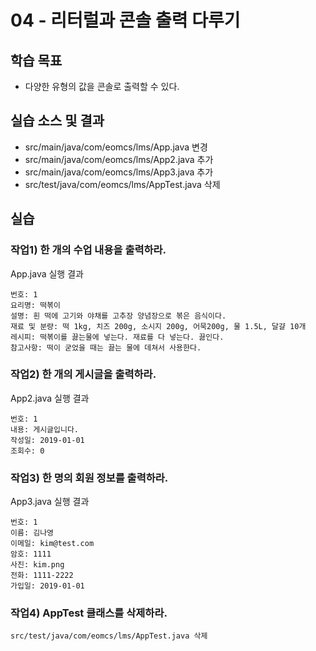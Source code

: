 # 04 - 리터럴과 콘솔 출력 다루기

## 학습 목표

- 다양한 유형의 값을 콘솔로 출력할 수 있다.

## 실습 소스 및 결과

- src/main/java/com/eomcs/lms/App.java 변경
- src/main/java/com/eomcs/lms/App2.java 추가
- src/main/java/com/eomcs/lms/App3.java 추가
- src/test/java/com/eomcs/lms/AppTest.java 삭제

## 실습

### 작업1) 한 개의 수업 내용을 출력하라.

App.java 실행 결과

```
번호: 1
요리명: 떡볶이
설명: 흰 떡에 고기와 야채를 고추장 양념장으로 볶은 음식이다.
재료 및 분량: 떡 1kg, 치즈 200g, 소시지 200g, 어묵200g, 물 1.5L, 달걀 10개
레시피: 떡볶이를 끓는물에 넣는다. 재료를 다 넣는다. 끓인다.
참고사항: 떡이 굳었을 때는 끓는 물에 데쳐서 사용한다. 
```


### 작업2) 한 개의 게시글을 출력하라.

App2.java 실행 결과

```
번호: 1
내용: 게시글입니다.
작성일: 2019-01-01
조회수: 0
```


### 작업3) 한 명의 회원 정보를 출력하라.

App3.java 실행 결과

```
번호: 1
이름: 김나영
이메일: kim@test.com
암호: 1111
사진: kim.png
전화: 1111-2222
가입일: 2019-01-01
```


### 작업4) AppTest 클래스를 삭제하라.

```
src/test/java/com/eomcs/lms/AppTest.java 삭제
```
